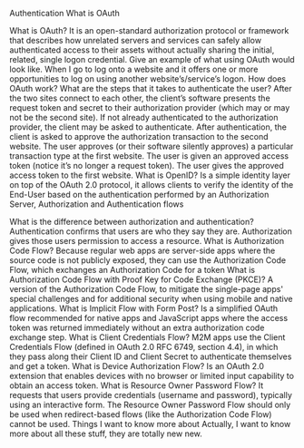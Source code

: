 Authentication
What is OAuth

What is OAuth?
It is an open-standard authorization protocol or framework that describes how unrelated servers and services can safely allow authenticated access to their assets without actually sharing the initial, related, single logon credential.
Give an example of what using OAuth would look like.
When I go to log onto a website and it offers one or more opportunities to log on using another website’s/service’s logon.
How does OAuth work? What are the steps that it takes to authenticate the user?
After the two sites connect to each other, the client’s software presents the request token and secret to their authorization provider (which may or may not be the second site).
If not already authenticated to the authorization provider, the client may be asked to authenticate. After authentication, the client is asked to approve the authorization transaction to the second website.
The user approves (or their software silently approves) a particular transaction type at the first website.
The user is given an approved access token (notice it’s no longer a request token).
The user gives the approved access token to the first website.
What is OpenID?
Is a simple identity layer on top of the OAuth 2.0 protocol, it allows clients to verify the identity of the End-User based on the authentication performed by an Authorization Server,
Authorization and Authentication flows

What is the difference between authorization and authentication?
Authentication confirms that users are who they say they are. Authorization gives those users permission to access a resource.
What is Authorization Code Flow?
Because regular web apps are server-side apps where the source code is not publicly exposed, they can use the Authorization Code Flow, which exchanges an Authorization Code for a token
What is Authorization Code Flow with Proof Key for Code Exchange (PKCE)?
A version of the Authorization Code Flow, to mitigate the single-page apps' special challenges and for additional security when using mobile and native applications.
What is Implicit Flow with Form Post?
Is a simplified OAuth flow recommended for native apps and JavaScript apps where the access token was returned immediately without an extra authorization code exchange step.
What is Client Credentials Flow?
M2M apps use the Client Credentials Flow (defined in OAuth 2.0 RFC 6749, section 4.4), in which they pass along their Client ID and Client Secret to authenticate themselves and get a token.
What is Device Authorization Flow?
Is an OAuth 2.0 extension that enables devices with no browser or limited input capability to obtain an access token.
What is Resource Owner Password Flow?
It requests that users provide credentials (username and password), typically using an interactive form. The Resource Owner Password Flow should only be used when redirect-based flows (like the Authorization Code Flow) cannot be used.
Things I want to know more about
Actually, I want to know more about all these stuff, they are totally new new.